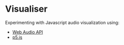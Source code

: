 # Visualiser

Experimenting with Javascript audio visualization using:
* [Web Audio API](https://developer.mozilla.org/en-US/docs/Web/API/Web_Audio_API)
* [p5.js](https://p5js.org/reference)
